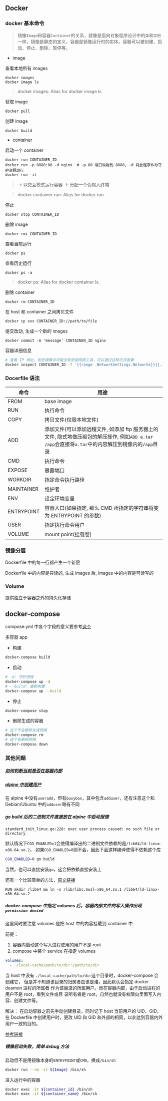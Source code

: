 ## Docker

### docker 基本命令

> 镜像`Image`和容器`Container`的关系，就像是面向对象程序设计中的`类`和`实例`一样，镜像是静态的定义，容器是镜像运行时的实体。容器可以被创建、启动、停止、删除、暂停等。

* image

查看本地所有 images
```
docker images
docker image ls
```

> docker images: Alias for docker image ls

获取 image
```
docker pull
```

创建 image
```
docker build
```

* container

启动一个 container
```
docker run CONTAINER_ID
docker run -p 8888:80 -d nginx  # -p 80 端口映射到 8888, -d 将此程序作为守护进程运行
docker run -it
```

> -i: 以交互模式运行容器
> -t: 分配一个伪输入终端

> docker container run: Alias for docker run

停止
```
docker stop CONTAINER_ID
```

删除 image
```
docker rmi CONTAINER_ID
```

查看当前运行
```
docker ps
```

查看历史运行
```
docker ps -a
```

> docker ps: Alias for docker container ls.

删除 container
```
docker rm CONTAINER_ID
```

在 host 和 container 之间拷贝文件
```
docker cp xxx CONTAINER_ID://path/to/file
```

提交改动, 生成一个新的 images
```
docker commit -m 'message' CONTAINER_ID nginx
```

容器详细信息
```bash
# 查看 IP 地址，有些镜像中可能没有安装网络工具，可以通过这种方式查看
docker inspect CONTAINER_ID -f '{{range .NetworkSettings.Networks}}{{.IPAddress}}{{end}}'
```

### Docerfile 语法

| 命令       | 用途                                                                                                                                                |
|------------|-----------------------------------------------------------------------------------------------------------------------------------------------------|
| FROM       | base image                                                                                                                                          |
| RUN        | 执行命令                                                                                                                                            |
| COPY       | 拷贝文件(仅限本地文件)                                                                                                                              |
| ADD        | 添加文件(可以添加远程文件, 如添加 ftp 服务器上的文件, 隐式地做压缩包的解压操作, 例如`ADD a.tar /app`会直接将`a.tar`中的内容解压到镜像内的`/app`目录 |
| CMD        | 执行命令                                                                                                                                            |
| EXPOSE     | 暴露端口                                                                                                                                            |
| WORKDIR    | 指定命令执行路径                                                                                                                                    |
| MAINTAINER | 维护者                                                                                                                                              |
| ENV        | 设定环境变量                                                                                                                                        |
| ENTRYPOINT | 容器入口(如果指定, 那么 CMD 所指定的字符串将变为 ENTRYPOINT 的参数)                                                                                 |
| USER       | 指定执行命令用户                                                                                                                                    |
| VOLUME     | mount point(挂载卷)                                                                                                                                 |

### 镜像分层

Dockerfile 中的每一行都产生一个新层

Dockerfile 中的内容是只读的, 生成 images 后, images 中的内容是可读写的

### Volume

提供独立于容器之外的持久化存储

## docker-compose

compose.yml 中各个字段的意义要参考[这个](https://github.com/compose-spec/compose-spec/blob/master/spec.md)

多容器 app

* 构建
```bash
docker-compose build
```

* 启动
```bash
# -d: 守护进程
docker-compose up -d
# --build: 重新构建
docker-compose up --build
```

* 停止
```bash
docker-compose stop
```

* 删除生成的容器
```bash
# 这个不会删除生成网络
docker-compose rm
# 这个会删除网络
docker-compose down
```

### 其他问题

##### [如何判断当前是否在容器内部](https://stackoverflow.com/questions/20010199/how-to-determine-if-a-process-runs-inside-lxc-docker)

##### [alpine 中创建用户](https://stackoverflow.com/questions/49955097/how-do-i-add-a-user-when-im-using-alpine-as-a-base-image)

在 alpine 中没有`useradd`，但有`busybox`，其中包含`adduser`，还有注意这个和
Debian/Ubuntu 中的`adduser`略有不同

##### go build 后的二进制文件直接放在 alpine 中启动报错
```
standard_init_linux.go:228: exec user process caused: no such file or directory
```
默认情况下`CGO_ENABLED=1`会使得编译出的二进制文件依赖的是`/lib64/ld-linux-x86-64.so.2`，
如果`CGO_ENABLED=0`则不会，因此下面这样编译使得不依赖这个库
```bash
CGO_ENABLED=0 go build
```
当然，也可以直接安装`go`，这会把依赖直接安装上

还有一个比较简单的方法，[原文链接](https://stackoverflow.com/questions/34729748/installed-go-binary-not-found-in-path-on-alpine-linux-docker)
```
RUN mkdir /lib64 && ln -s /lib/libc.musl-x86_64.so.1 /lib64/ld-linux-x86-64.so.2
```

##### docker-compose 中指定 volumes 后，容器内部文件的写入操作出现`permission denied`

这里同时要注意 volumes 是把 host 中的内容挂载到 container 中

前提：
1. 容器内启动这个写入进程使用的用户不是 root
2. compose 中某个 service 在指定 volumes
```yaml
volumes:
  - ./local-cache/path/to/dir:/path/to/dir
```

当 host 中没有 `./local-cache/path/to/dir`这个目录时，docker-compose 会创建它，
但是并不知道该目录的归属者应该是谁，因此默认会指定 docker deamon 进程的所属者
作为该目录的所属用户。而在容器内部，由于启动进程的用户不是 root，看到文件或目
录所有者是 root，自然也就没有权限向里面写入内容、创建文件等。

解决：
在启动容器之前先手动创建目录，同时记下 host 当前用户的 UID、GID，在 Dockerfile
中创建用户时，更改 UID 和 GID 和外部的相同，以此达到容器内外用户一致的目的。

[参考链接](https://github.com/docker/compose/issues/5507)

##### 镜像启动失败，简单 debug 方法

启动但不是用镜像本身的`ENTRYPOINT`或`CMD`，换成`/bin/sh`
```bash
docker run --rm -it ${Image} /bin/sh
```

进入运行中的容器
```bash
docker exec -it ${container_id} /bin/sh
docker exec -it ${container_name} /bin/sh
```
